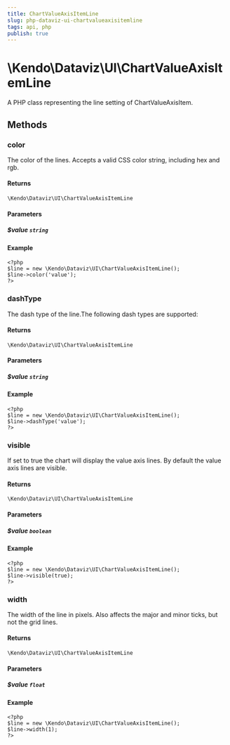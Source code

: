 ```yaml
---
title: ChartValueAxisItemLine
slug: php-dataviz-ui-chartvalueaxisitemline
tags: api, php
publish: true
---
```


# \Kendo\Dataviz\UI\ChartValueAxisItemLine

A PHP class representing the line setting of ChartValueAxisItem.


## Methods

### color
The color of the lines. Accepts a valid CSS color string, including hex and rgb.

#### Returns
`\Kendo\Dataviz\UI\ChartValueAxisItemLine`

#### Parameters

##### $value `string`



#### Example 
    <?php
    $line = new \Kendo\Dataviz\UI\ChartValueAxisItemLine();
    $line->color('value');
    ?>

### dashType
The dash type of the line.The following dash types are supported:

#### Returns
`\Kendo\Dataviz\UI\ChartValueAxisItemLine`

#### Parameters

##### $value `string`



#### Example 
    <?php
    $line = new \Kendo\Dataviz\UI\ChartValueAxisItemLine();
    $line->dashType('value');
    ?>

### visible
If set to true the chart will display the value axis lines. By default the value axis lines are visible.

#### Returns
`\Kendo\Dataviz\UI\ChartValueAxisItemLine`

#### Parameters

##### $value `boolean`



#### Example 
    <?php
    $line = new \Kendo\Dataviz\UI\ChartValueAxisItemLine();
    $line->visible(true);
    ?>

### width
The width of the line in pixels. Also affects the major and minor ticks, but not the grid lines.

#### Returns
`\Kendo\Dataviz\UI\ChartValueAxisItemLine`

#### Parameters

##### $value `float`



#### Example 
    <?php
    $line = new \Kendo\Dataviz\UI\ChartValueAxisItemLine();
    $line->width(1);
    ?>

